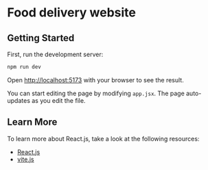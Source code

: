 # Food delivery website 

## Getting Started

First, run the development server:

```bash
npm run dev
```

Open [http://localhost:5173](http://localhost:5173) with your browser to see the result.

You can start editing the page by modifying `app.jsx`. The page auto-updates as you edit the file.

## Learn More

To learn more about React.js, take a look at the following resources:


- [React.js](https://react.dev/learn)
- [vite.js](https://vite.dev/learn)
